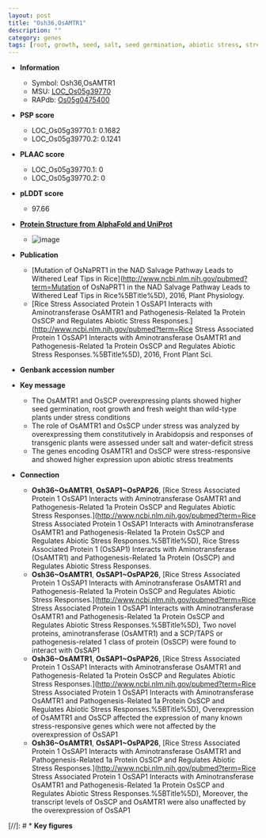 ```yaml
---
layout: post
title: "Osh36,OsAMTR1"
description: ""
category: genes
tags: [root, growth, seed, salt, seed germination, abiotic stress, stress, biotic stress]
---
```


* **Information**  
    + Symbol: Osh36,OsAMTR1  
    + MSU: [LOC_Os05g39770](http://rice.plantbiology.msu.edu/cgi-bin/ORF_infopage.cgi?orf=LOC_Os05g39770)  
    + RAPdb: [Os05g0475400](http://rapdb.dna.affrc.go.jp/viewer/gbrowse_details/irgsp1?name=Os05g0475400)  

* **PSP score**  
    + LOC_Os05g39770.1: 0.1682 
    + LOC_Os05g39770.2: 0.1241 

* **PLAAC score**  
    + LOC_Os05g39770.1: 0 
    + LOC_Os05g39770.2: 0 

* **pLDDT score**
    + 97.66

* **[Protein Structure from AlphaFold and UniProt](https://www.uniprot.org/uniprotkb/Q65WV6/entry#structure)**
    + ![image](https://ricepsp.github.io/images/Q6/AF-Q65WV6-F1.png)

* **Publication**  
    + [Mutation of OsNaPRT1 in the NAD Salvage Pathway Leads to Withered Leaf Tips in Rice](http://www.ncbi.nlm.nih.gov/pubmed?term=Mutation of OsNaPRT1 in the NAD Salvage Pathway Leads to Withered Leaf Tips in Rice%5BTitle%5D), 2016, Plant Physiology.
    + [Rice Stress Associated Protein 1 OsSAP1 Interacts with Aminotransferase OsAMTR1 and Pathogenesis-Related 1a Protein OsSCP and Regulates Abiotic Stress Responses.](http://www.ncbi.nlm.nih.gov/pubmed?term=Rice Stress Associated Protein 1 OsSAP1 Interacts with Aminotransferase OsAMTR1 and Pathogenesis-Related 1a Protein OsSCP and Regulates Abiotic Stress Responses.%5BTitle%5D), 2016, Front Plant Sci.

* **Genbank accession number**  

* **Key message**  
    + The OsAMTR1 and OsSCP overexpressing plants showed higher seed germination, root growth and fresh weight than wild-type plants under stress conditions
    + The role of OsAMTR1 and OsSCP under stress was analyzed by overexpressing them constitutively in Arabidopsis and responses of transgenic plants were assessed under salt and water-deficit stress
    + The genes encoding OsAMTR1 and OsSCP were stress-responsive and showed higher expression upon abiotic stress treatments

* **Connection**  
    + __Osh36~OsAMTR1__, __OsSAP1~OsPAP26__, [Rice Stress Associated Protein 1 OsSAP1 Interacts with Aminotransferase OsAMTR1 and Pathogenesis-Related 1a Protein OsSCP and Regulates Abiotic Stress Responses.](http://www.ncbi.nlm.nih.gov/pubmed?term=Rice Stress Associated Protein 1 OsSAP1 Interacts with Aminotransferase OsAMTR1 and Pathogenesis-Related 1a Protein OsSCP and Regulates Abiotic Stress Responses.%5BTitle%5D), Rice Stress Associated Protein 1 (OsSAP1) Interacts with Aminotransferase (OsAMTR1) and Pathogenesis-Related 1a Protein (OsSCP) and Regulates Abiotic Stress Responses.
    + __Osh36~OsAMTR1__, __OsSAP1~OsPAP26__, [Rice Stress Associated Protein 1 OsSAP1 Interacts with Aminotransferase OsAMTR1 and Pathogenesis-Related 1a Protein OsSCP and Regulates Abiotic Stress Responses.](http://www.ncbi.nlm.nih.gov/pubmed?term=Rice Stress Associated Protein 1 OsSAP1 Interacts with Aminotransferase OsAMTR1 and Pathogenesis-Related 1a Protein OsSCP and Regulates Abiotic Stress Responses.%5BTitle%5D), Two novel proteins, aminotransferase (OsAMTR1) and a SCP/TAPS or pathogenesis-related 1 class of protein (OsSCP) were found to interact with OsSAP1
    + __Osh36~OsAMTR1__, __OsSAP1~OsPAP26__, [Rice Stress Associated Protein 1 OsSAP1 Interacts with Aminotransferase OsAMTR1 and Pathogenesis-Related 1a Protein OsSCP and Regulates Abiotic Stress Responses.](http://www.ncbi.nlm.nih.gov/pubmed?term=Rice Stress Associated Protein 1 OsSAP1 Interacts with Aminotransferase OsAMTR1 and Pathogenesis-Related 1a Protein OsSCP and Regulates Abiotic Stress Responses.%5BTitle%5D), Overexpression of OsAMTR1 and OsSCP affected the expression of many known stress-responsive genes which were not affected by the overexpression of OsSAP1
    + __Osh36~OsAMTR1__, __OsSAP1~OsPAP26__, [Rice Stress Associated Protein 1 OsSAP1 Interacts with Aminotransferase OsAMTR1 and Pathogenesis-Related 1a Protein OsSCP and Regulates Abiotic Stress Responses.](http://www.ncbi.nlm.nih.gov/pubmed?term=Rice Stress Associated Protein 1 OsSAP1 Interacts with Aminotransferase OsAMTR1 and Pathogenesis-Related 1a Protein OsSCP and Regulates Abiotic Stress Responses.%5BTitle%5D), Moreover, the transcript levels of OsSCP and OsAMTR1 were also unaffected by the overexpression of OsSAP1

[//]: # * **Key figures**  


